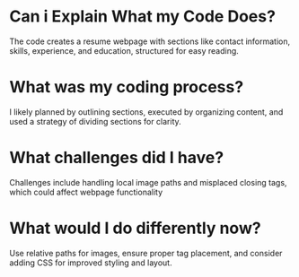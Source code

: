 # Can i Explain What my Code Does?
The code creates a resume webpage with sections like contact information, skills, experience, and education, structured for easy reading.

# What was my coding process?
I likely planned by outlining sections, executed by organizing content, and used a strategy of dividing sections for clarity.

# What challenges did I have?
Challenges include handling local image paths and misplaced closing tags, which could affect webpage functionality

# What would I do differently now?
Use relative paths for images, ensure proper tag placement, and consider adding CSS for improved styling and layout.